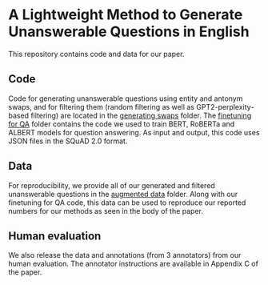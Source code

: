 # A Lightweight Method to Generate Unanswerable Questions in English

This repository contains code and data for our paper.

## Code

Code for generating unanswerable questions using entity and antonym swaps, and for filtering them (random filtering as well as GPT2-perplexity-based filtering) are located in the [generating swaps](generating_swaps/) folder. The [finetuning for QA](finetuning_for_qa) folder contains the code we used to train BERT, RoBERTa and ALBERT models for question answering. As input and output, this code uses JSON files in the SQuAD 2.0 format.

## Data

For reproducibility, we provide all of our generated and filtered unanswerable questions in the [augmented data](augmented_data/) folder. Along with our finetuning for QA code, this data can be used to reproduce our reported numbers for our methods as seen in the body of the paper.

## Human evaluation

We also release the data and annotations (from 3 annotators) from our human evaluation. The annotator instructions are available in Appendix C of the paper.
